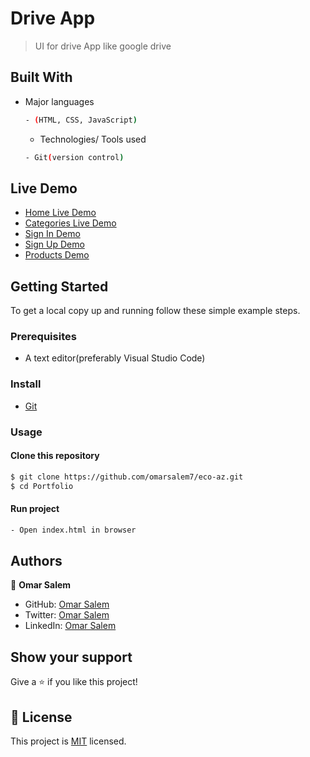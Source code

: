 # Drive App

> UI for drive App like google drive

## Built With

- Major languages

  ```bash
  - (HTML, CSS, JavaScript)
  ```

  - Technologies/ Tools used

  ```bash
  - Git(version control)
  ```

## Live Demo

- [Home Live Demo](https://raw.githack.com/omarsalem7/eco-az/master/pages/home.html)
- [Categories Live Demo](https://raw.githack.com/omarsalem7/eco-az/master/pages/categories.html)
- [Sign In Demo](https://raw.githack.com/omarsalem7/eco-az/master/pages/sign_in.html)
- [Sign Up Demo](https://raw.githack.com/omarsalem7/eco-az/master/pages/sign_up.html)
- [Products Demo](https://raw.githack.com/omarsalem7/eco-az/master/pages/products.html)

## Getting Started

To get a local copy up and running follow these simple example steps.

### Prerequisites

- A text editor(preferably Visual Studio Code)

### Install

- [Git](https://git-scm.com/downloads)

### Usage

#### Clone this repository

```bash
$ git clone https://github.com/omarsalem7/eco-az.git
$ cd Portfolio
```

#### Run project

```bash
- Open index.html in browser
```

## Authors

👤 **Omar Salem**

- GitHub: [Omar Salem](https://github.com/omarsalem7)
- Twitter: [Omar Salem](https://twitter.com/Omar80491499)
- LinkedIn: [Omar Salem](https://www.linkedin.com/in/omar-salem-a6945b177/)

## Show your support

Give a ⭐️ if you like this project!

## 📝 License

This project is [MIT](./MIT.md) licensed.
